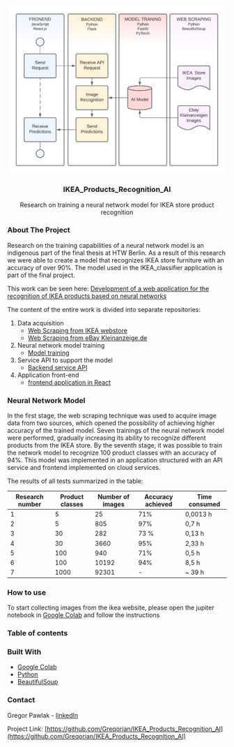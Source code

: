 
<!-- PROJECT LOGO -->
<br />
<p align="center">
<img src="project_parts.png" width="500"> 
  <h3 align="center">IKEA_Products_Recognition_AI</h3>

  <p align="center">
   Research on training a neural network model for IKEA store product recognition
  </p>
</p>


<!-- ABOUT THE PROJECT -->
### About The Project

Research on the training capabilities of a neural network model is an indigenous part of the final thesis at HTW Berlin. As a result of this research we were able to create a model that recognizes IKEA store furniture with an accuracy of over 90%. 
The model used in the IKEA_classifier application is part of the final project.

This work can be seen here: [Development of a web application for the recognition 
of IKEA products based on neural networks](https://docs.google.com/document/d/1APf5llBDAKWvc0GtJMNoXp0jBHCsVX-7/edit?usp=sharing&ouid=111051527142046808483&rtpof=true&sd=true)

The content of the entire work is divided into separate repositories:
1. Data acquisition
    - [Web Scraping from IKEA webstore](https://github.com/Greqorian/IKEAcom_Image_Scraper)
    - [Web Scraping from eBay Kleinanzeige.de](https://github.com/Greqorian/Ebay_Kleinanzeige_Image_Scraper)
3. Neural network model training
    - [Model training](https://github.com/Greqorian/IKEA_Products_Recognition_AI)
5. Service API to support the model
    - [Backend service API](https://github.com/Greqorian/IKEA_classifier)
7. Application front-end 
    - [frontend application in React](https://github.com/Greqorian/IKEA_classifier_frontend) 


### Neural Network Model

In the first stage, the web scraping technique was used to acquire image data from two sources, which opened the possibility of achieving higher accuracy of the trained model. Seven trainings of the neural network model were performed, gradually increasing its ability to recognize different products from the IKEA store. By the seventh stage, it was possible to train the network model to recognize 100 product classes with an accuracy of 94%. This model was implemented in an application structured with an API service and frontend implemented on cloud services. 

The results of all tests summarized in the table:

| Research number | Product classes | Number of images | Accuracy achieved | Time consumed |
|-----------------|-----------------|------------------|-------------------|---------------|
| 1               | 5               | 25               | 71%               | 0,0013 h      |
| 2               | 5               | 805              | 97%               | 0,7 h         |
| 3               | 30              | 282              | 73 %              | 0,13 h        |
| 4               | 30              | 3660             | 95%               | 2,33 h        |
| 5               | 100             | 940              | 71%               | 0,5 h         |
| 6               | 100             | 10192            | 94%               | 8,5 h         |
| 7               | 1000            | 92301            | -                 | ~ 39 h        |



### How to use

To start collecting images from the ikea website, please open the jupiter notebook in [Google Colab](https://colab.research.google.com/drive/1hOcuZJ_1B5fV5EHMvxtlfyTGhy_meC1z?usp=sharing) and follow the instructions

### Table of contents




### Built With

* [Google Colab](https://colab.research.google.com/)
* [Python](https://www.python.org/)
* [BeautifulSoup](https://www.crummy.com/software/BeautifulSoup/bs4/doc/#)

<!-- CONTACT -->
### Contact

Gregor Pawlak - [linkedIn](https://www.linkedin.com/in/grzegorz-pawlak/) 

Project Link: [https://github.com/Greqorian/IKEA_Products_Recognition_AI](https://github.com/Greqorian/IKEA_Products_Recognition_AI)
